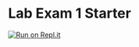 # Lab Exam 1 Starter

[![Run on Repl.it](https://repl.it/badge/github/uwidcit/2021le1)](https://repl.it/github/uwidcit/2021le1)
